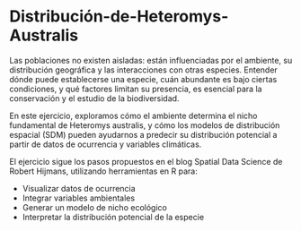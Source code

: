 # Distribución-de-Heteromys-Australis
Las poblaciones no existen aisladas: están influenciadas por el ambiente, su distribución geográfica y las interacciones con otras especies. Entender dónde puede establecerse una especie, cuán abundante es bajo ciertas condiciones, y qué factores limitan su presencia, es esencial para la conservación y el estudio de la biodiversidad.

En este ejercicio, exploramos cómo el ambiente determina el nicho fundamental de Heteromys australis, y cómo los modelos de distribución espacial (SDM) pueden ayudarnos a predecir su distribución potencial a partir de datos de ocurrencia y variables climáticas.

El ejercicio sigue los pasos propuestos en el blog Spatial Data Science de Robert Hijmans, utilizando herramientas en R para:
* Visualizar datos de ocurrencia
* Integrar variables ambientales
* Generar un modelo de nicho ecológico
* Interpretar la distribución potencial de la especie
